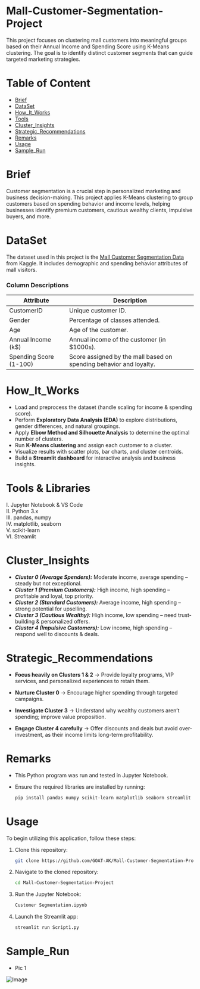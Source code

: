 # Mall-Customer-Segmentation-Project
This project focuses on clustering mall customers into meaningful groups based on their Annual Income and Spending Score using K-Means clustering. The goal is to identify distinct customer segments that can guide targeted marketing strategies.

# Table of Content

* [Brief](#Brief)  
* [DataSet](#DataSet)  
* [How_It_Works](#How_It_Works)  
* [Tools](#Tools)
* [Cluster_Insights](#Cluster_Insights)
* [Strategic_Recommendations](#Strategic_Recommendations)  
* [Remarks](#Remarks)  
* [Usage](#Usage)  
* [Sample_Run](#Sample_Run)


# Brief

Customer segmentation is a crucial step in personalized marketing and business decision-making.
This project applies K-Means clustering to group customers based on spending behavior and income levels, helping businesses identify premium customers, cautious wealthy clients, impulsive buyers, and more.



# DataSet
The dataset used in this project is the [Mall Customer Segmentation Data](https://www.kaggle.com/datasets/vjchoudhary7/customer-segmentation-tutorial-in-python) from Kaggle. It includes demographic and spending behavior attributes of mall visitors.


### Column Descriptions

| Attribute                  | Description                                                                |
|----------------------------|----------------------------------------------------------------------------|
| CustomerID                 | Unique customer ID.                                                        |
| Gender                     | Percentage of classes attended.                                            |
| Age                        | Age of the customer.                                                       |
| Annual Income (k$)         | Annual income of the customer (in $1000s).                                 |
| Spending Score (1-100)     | Score assigned by the mall based on spending behavior and loyalty.         |


# How_It_Works

- Load and preprocess the dataset (handle scaling for income & spending score).
- Perform **Exploratory Data Analysis (EDA)** to explore distributions, gender differences, and natural groupings. 
- Apply **Elbow Method and Silhouette Analysis** to determine the optimal number of clusters.  
- Run **K-Means clustering** and assign each customer to a cluster.
- Visualize results with scatter plots, bar charts, and cluster centroids.
- Build a **Streamlit dashboard** for interactive analysis and business insights.


# Tools & Libraries

I. Jupyter Notebook & VS Code  
II. Python 3.x  
III. pandas, numpy  
IV. matplotlib, seaborn  
V. scikit-learn  
VI. Streamlit   


# Cluster_Insights

- ***Cluster 0 (Average Spenders):*** Moderate income, average spending – steady but not exceptional.
- ***Cluster 1 (Premium Customers):*** High income, high spending – profitable and loyal, top priority. 
- ***Cluster 2 (Standard Customers):*** Average income, high spending – strong potential for upselling. 
- ***Cluster 3 (Cautious Wealthy):*** High income, low spending – need trust-building & personalized offers.
- ***Cluster 4 (Impulsive Customers):*** Low income, high spending – respond well to discounts & deals.


# Strategic_Recommendations 

* **Focus heavily on Clusters 1 & 2** → Provide loyalty programs, VIP services, and personalized experiences to retain them.
  
* **Nurture Cluster 0** → Encourage higher spending through targeted campaigns.
  
* **Investigate Cluster 3** → Understand why wealthy customers aren’t spending; improve value proposition.

* **Engage Cluster 4 carefully** → Offer discounts and deals but avoid over-investment, as their income limits long-term profitability.



# Remarks
* This Python program was run and tested in Jupyter Notebook.
* Ensure the required libraries are installed by running:

  ```bash
  pip install pandas numpy scikit-learn matplotlib seaborn streamlit

# Usage

To begin utilizing this application, follow these steps:

1. Clone this repository:
   
   ```bash
   git clone https://github.com/GOAT-AK/Mall-Customer-Segmentation-Project

2. Navigate to the cloned repository:

   ```bash
   cd Mall-Customer-Segmentation-Project

3. Run the Jupyter Notebook:

   ```bash
   Customer Segmentation.ipynb

4. Launch the Streamlit app:
   
   ```bash
   streamlit run Script1.py


# Sample_Run


* Pic 1

![Image](https://github.com/user-attachments/assets/3f6be520-abf3-462b-aba6-3c6f47d82ceb)

   
